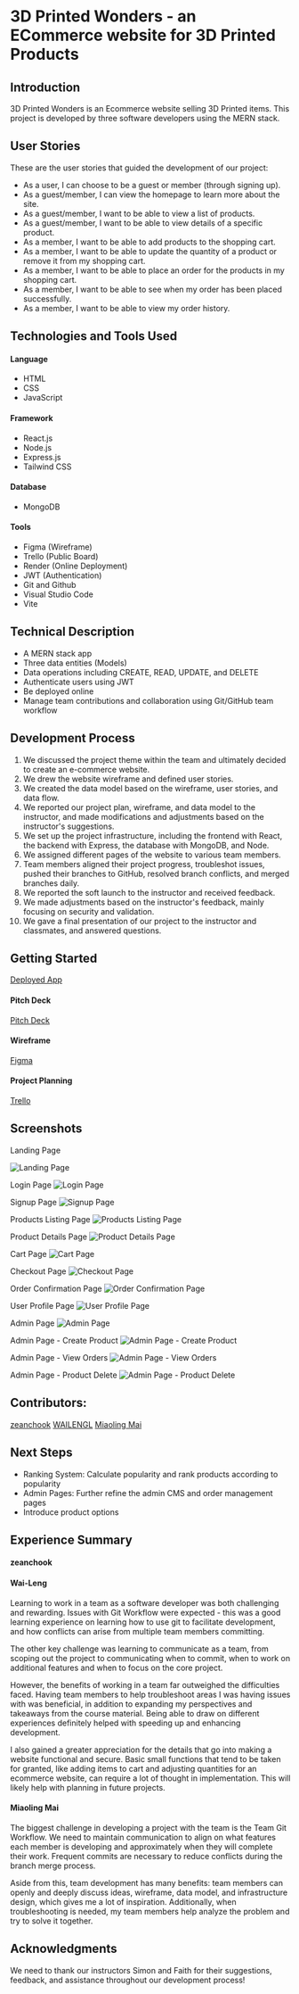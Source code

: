 # 3D Printed Wonders - an ECommerce website for 3D Printed Products

## Introduction

3D Printed Wonders is an Ecommerce website selling 3D Printed items. This project is developed by three software developers using the MERN stack.

## User Stories

These are the user stories that guided the development of our project:

- As a user, I can choose to be a guest or member (through signing up).
- As a guest/member, I can view the homepage to learn more about the site.
- As a guest/member, I want to be able to view a list of products.
- As a guest/member, I want to be able to view details of a specific product.
- As a member, I want to be able to add products to the shopping cart.
- As a member, I want to be able to update the quantity of a product or remove it from my shopping cart.
- As a member, I want to be able to place an order for the products in my shopping cart.
- As a member, I want to be able to see when my order has been placed successfully.
- As a member, I want to be able to view my order history.

## Technologies and Tools Used

#### Language

- HTML
- CSS
- JavaScript

#### Framework

- React.js
- Node.js
- Express.js
- Tailwind CSS

#### Database

- MongoDB

#### Tools

- Figma (Wireframe)
- Trello (Public Board)
- Render (Online Deployment)
- JWT (Authentication)
- Git and Github
- Visual Studio Code
- Vite

## Technical Description

- A MERN stack app
- Three data entities (Models)
- Data operations including CREATE, READ, UPDATE, and DELETE
- Authenticate users using JWT
- Be deployed online
- Manage team contributions and collaboration using Git/GitHub team workflow

## Development Process

1. We discussed the project theme within the team and ultimately decided to create an e-commerce website.
2. We drew the website wireframe and defined user stories.
3. We created the data model based on the wireframe, user stories, and data flow.
4. We reported our project plan, wireframe, and data model to the instructor, and made modifications and adjustments based on the instructor's suggestions.
5. We set up the project infrastructure, including the frontend with React, the backend with Express, the database with MongoDB, and Node.
6. We assigned different pages of the website to various team members.
7. Team members aligned their project progress, troubleshot issues, pushed their branches to GitHub, resolved branch conflicts, and merged branches daily.
8. We reported the soft launch to the instructor and received feedback.
9. We made adjustments based on the instructor's feedback, mainly focusing on security and validation.
10. We gave a final presentation of our project to the instructor and classmates, and answered questions.

## Getting Started

[Deployed App](https://p3-2g7d.onrender.com/)

#### Pitch Deck

[Pitch Deck](https://pitch.com/v/ai-3d-toys-transforming-ecommerce-experience-wvqm6e)

#### Wireframe

[Figma](https://www.figma.com/board/fIRZaoCQJYpwJFw0BRjjk4/Project-3%3A-3D-Printing-Ecom-Site?node-id=0-1&t=9kn4G5qkOHLvyo00-0)

#### Project Planning

[Trello](https://trello.com/b/8imCDxxA/project-3)

## Screenshots

Landing Page

![Landing Page](https://github.com/WAILENGL/3DWonders/blob/main/images/Landing%20Page.png)

Login Page
![Login Page](https://github.com/WAILENGL/3DWonders/blob/main/images/login%20page.png?raw=true)

Signup Page
![Signup Page](https://github.com/WAILENGL/3DWonders/blob/main/images/signuppage.png?raw=true)

Products Listing Page
![Products Listing Page](https://github.com/WAILENGL/3DWonders/blob/main/images/Products%20Listing%20Page.png)

Product Details Page
![Product Details Page](https://github.com/WAILENGL/3DWonders/blob/main/images/Product%20Page.png)

Cart Page
![Cart Page](https://github.com/WAILENGL/3DWonders/blob/main/images/Cart%20Page.png?raw=true)

Checkout Page
![Checkout Page](https://github.com/WAILENGL/3DWonders/blob/main/images/Checkout%20Page.png?raw=true)

Order Confirmation Page
![Order Confirmation Page](https://github.com/WAILENGL/3DWonders/blob/main/images/Order%20Confirmation%20Page.png?raw=true)

User Profile Page
![User Profile Page](https://github.com/WAILENGL/3DWonders/blob/main/images/User%20Profile%20Page.png?raw=true)

Admin Page
![Admin Page](https://github.com/WAILENGL/3DWonders/blob/main/images/Admin%20page.png?raw=true)

Admin Page - Create Product
![Admin Page - Create Product](https://github.com/WAILENGL/3DWonders/blob/main/images/Admin%20Create%20Product.png?raw=true)

Admin Page - View Orders
![Admin Page - View Orders](https://github.com/WAILENGL/3DWonders/blob/main/images/Admin%20Order%20View.png?raw=true)

Admin Page - Product Delete
![Admin Page - Product Delete](https://github.com/WAILENGL/3DWonders/blob/main/images/Admin%20Product%20Delete.png?raw=true)

## Contributors:

[zeanchook](https://github.com/zeanchook)
[WAILENGL](https://github.com/WAILENGL)
[Miaoling Mai](https://github.com/MollyMai99)

## Next Steps

- Ranking System: Calculate popularity and rank products according to popularity
- Admin Pages: Further refine the admin CMS and order management pages
- Introduce product options

## Experience Summary

#### zeanchook

#### Wai-Leng

Learning to work in a team as a software developer was both challenging and rewarding. Issues with Git Workflow were expected - this was a good learning experience on learning how to use git to facilitate development, and how conflicts can arise from multiple team members committing.

The other key challenge was learning to communicate as a team, from scoping out the project to communicating when to commit, when to work on additional features and when to focus on the core project.

However, the benefits of working in a team far outweighed the difficulties faced. Having team members to help troubleshoot areas I was having issues with was beneficial, in addition to expanding my perspectives and takeaways from the course material. Being able to draw on different experiences definitely helped with speeding up and enhancing development.

I also gained a greater appreciation for the details that go into making a website functional and secure. Basic small functions that tend to be taken for granted, like adding items to cart and adjusting quantities for an ecommerce website, can require a lot of thought in implementation. This will likely help with planning in future projects.

#### Miaoling Mai

The biggest challenge in developing a project with the team is the Team Git Workflow. We need to maintain communication to align on what features each member is developing and approximately when they will complete their work. Frequent commits are necessary to reduce conflicts during the branch merge process.

Aside from this, team development has many benefits: team members can openly and deeply discuss ideas, wireframe, data model, and infrastructure design, which gives me a lot of inspiration. Additionally, when troubleshooting is needed, my team members help analyze the problem and try to solve it together.

## Acknowledgments

We need to thank our instructors Simon and Faith for their suggestions, feedback, and assistance throughout our development process!
